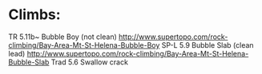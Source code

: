 
# Climbs:

TR 5.11b~ Bubble Boy (not clean) http://www.supertopo.com/rock-climbing/Bay-Area-Mt-St-Helena-Bubble-Boy
SP-L 5.9 Bubble Slab (clean lead) http://www.supertopo.com/rock-climbing/Bay-Area-Mt-St-Helena-Bubble-Slab
Trad 5.6 Swallow crack

<On Mountain Project>
